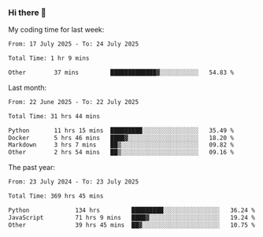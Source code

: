 ### Hi there 👋

My coding time for last week:

<!--START_SECTION:week-->

```txt
From: 17 July 2025 - To: 24 July 2025

Total Time: 1 hr 9 mins

Other        37 mins         █████████████▓░░░░░░░░░░░   54.83 %
```

<!--END_SECTION:week-->

Last month:

<!--START_SECTION:month-->

```txt
From: 22 June 2025 - To: 22 July 2025

Total Time: 31 hrs 44 mins

Python       11 hrs 15 mins  █████████░░░░░░░░░░░░░░░░   35.49 %
Docker       5 hrs 46 mins   ████▓░░░░░░░░░░░░░░░░░░░░   18.20 %
Markdown     3 hrs 7 mins    ██▒░░░░░░░░░░░░░░░░░░░░░░   09.82 %
Other        2 hrs 54 mins   ██▒░░░░░░░░░░░░░░░░░░░░░░   09.16 %
```

<!--END_SECTION:month-->

The past year:

<!--START_SECTION:year-->

```txt
From: 23 July 2024 - To: 23 July 2025

Total Time: 369 hrs 45 mins

Python             134 hrs         █████████░░░░░░░░░░░░░░░░   36.24 %
JavaScript         71 hrs 9 mins   ████▓░░░░░░░░░░░░░░░░░░░░   19.24 %
Other              39 hrs 45 mins  ██▓░░░░░░░░░░░░░░░░░░░░░░   10.75 %
```

<!--END_SECTION:year-->
